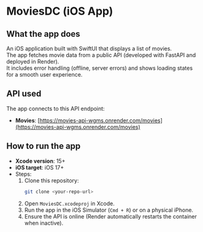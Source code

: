 # MoviesDC (iOS App)

## What the app does
An iOS application built with SwiftUI that displays a list of movies.  
The app fetches movie data from a public API (developed with FastAPI and deployed in Render).  
It includes error handling (offline, server errors) and shows loading states for a smooth user experience.

## API used
The app connects to this API endpoint:  
- **Movies**: [https://movies-api-wgms.onrender.com/movies](https://movies-api-wgms.onrender.com/movies)  

## How to run the app
- **Xcode version**: 15+  
- **iOS target**: iOS 17+  
- Steps:
  1. Clone this repository:
     ```bash
     git clone <your-repo-url>
     ```
  2. Open `MoviesDC.xcodeproj` in Xcode.
  3. Run the app in the iOS Simulator (`Cmd + R`) or on a physical iPhone.
  4. Ensure the API is online (Render automatically restarts the container when inactive).
